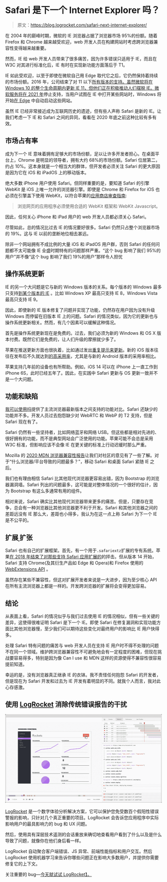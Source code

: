# Safari 是下一个 Internet Explorer 吗？

> 原文：<https://blog.logrocket.com/safari-next-internet-explorer/>

在 2004 年的巅峰时期，微软的 IE 浏览器占据了浏览器市场 95%的份额。随着 Firefox 和 Chrome 越来越受欢迎，web 开发人员在构建网站时考虑跨浏览器兼容性变得越来越重要。

然而，IE 给 web 开发人员带来了很多痛苦，因为许多错误只适用于 IE，而且在 W3C 对其进行标准化后，IE 有时在实现新功能方面落后于 T1。

IE 如此受欢迎，以至于即使在微软自己用 Edge 取代它之后，它仍然保持着持续的市场份额。2016 年，公司结束了对 11 以下[所有版本的支持。虽然微软将在 Windows 10 的整个生命周期内更新 IE 11，但他们正在积极推动人们摆脱 IE。微软服务](https://venturebeat.com/2016/01/12/microsoft-ends-support-for-ie8-ie9-ie10-and-windows-8/)[将在 2021 年](https://www.theverge.com/2020/8/17/21372487/microsoft-internet-explorer-11-support-end-365-legacy-edge)停止支持，当用户试图在 IE 中打开某些网站时，Windows 将开始[在 Edge](https://www.theverge.com/2020/10/27/21537274/microsoft-internet-explorer-force-open-edge-website) 中自动启动这些网站。

虽然 IE 已经非常接近成为互联网历史的遗迹，但有些人声称 Safari 是新的 IE。让我们考虑一下 IE 和 Safari 之间的异同，看看在 2020 年底之前这种比较有多有效。

## 市场占有率

成为下一个 IE 意味着拥有足够大的市场份额，足以让许多开发者担心。在桌面平台上，Chrome 是明显的领导者，拥有大约 68%的市场份额。Safari 位居第二，约占 10%。这本身就是一个相当大的群体，但开发者必须关注 Safari 的更大原因是因为它在 iOS 和 iPadOS 上的移动版本。

绝大多数 iPhone 用户使用 Safari。但同样重要的是，要知道 Safari 的引擎 WebKit 是 iOS 上唯一允许的浏览器引擎。即使是 Chrome 和 Firefox for iOS 也必须在引擎盖下使用 WebKit，以符合苹果的[应用商店审查指南](https://developer.apple.com/app-store/review/guidelines/#software-requirements):

> 浏览网页的应用程序必须使用合适的 WebKit 框架和 WebKit Javascript。

因此，任何关心 iPhone 和 iPad 用户的 web 开发人员都必须关心 Safari。

尽管如此，总的情况比过去 IE 的情况要好很多。Safari 仍然只占整个浏览器市场的 19%。这与 IE 以前的垄断地位相去甚远。

除非一个网站拥有不成比例的大量 iOS 和 iPadOS 用户群，否则 Safari 的任何问题都不太可能像 IE 全盛时期特有的问题那样严重。“这个 bug 影响了我们 95%的用户”并不像“这个 bug 影响了我们 19%的用户”那样令人担忧

## 操作系统更新

IE 的另一个大问题是它与新的 Windows 版本的关系。每个版本的 Windows 最多只支持[到某个版本的 IE](https://en.wikipedia.org/wiki/Internet_Explorer_version_history#OS_compatibility) 。比如 Windows XP 最高只支持 IE 8，Windows Vista 最高只支持 IE 9。

因此，即使新的 IE 版本修复了问题并实现了功能，仍然存在用户因为没有升级 Windows 而停留在旧版本 IE 上的问题。Safari 的情况类似，因为它的更新也与操作系统更新相关。然而，有几个因素可以缓解这种情况。

首先是操作系统更新现在是免费的。过去，我们必须为新的 Windows 和 OS X 版本付费。既然它们是免费的，让人们升级的摩擦就少多了。

苹果在推送更新方面也很执着，比如通过发出[重复提示来更新](https://www.macworld.com/article/3447396/how-to-stop-getting-a-reminder-to-update-to-catalina-in-macos.html)。新的 iOS 版本往往在发布后不久就达到[的高采用率](https://9to5mac.com/2020/06/19/apple-says-ios-13-is-now-running-on-81-of-all-devices-ipados-adoption-hits-73/)，尤其是与新的 Android 版本的采用率相比。

苹果支持几年前的设备也有所帮助。例如，iOS 14 可以在 iPhone 上一直工作到 iPhone 6S，此时已经五年了。因此，在实践中 Safari 更新与 OS 更新一致并不是一个大问题。

## 功能和缺陷

[我可以使用吗](https://caniuse.com/)提供了主流浏览器最新版本之间支持的功能对比。Safari 还缺少的功能并不多。开发人员过去抱怨缺少对 WebRTC 和 WebP 的 T2 支持，但是 Safari 现在有了。

Safari 仍然有一些坚持者，比如网络蓝牙和网络 USB。但这些都是相对先进的、很好拥有的功能，而不是典型网站会广泛使用的功能。苹果可能不会总是采用 W3C 标准，但影响应该不会像 IE 在更关键的标准上行动迟缓时那么严重。

Mozilla 的 [2020 MDN 浏览器兼容性报告](https://mdn-web-dna.s3-us-west-2.amazonaws.com/MDN-Browser-Compatibility-Report-2020.pdf)让我们对社区的意见有了一些了解。对于“什么浏览器/平台导致的问题最多？”，移动 Safari 和桌面 Safari 紧随 IE 之后。

我们也有理由相信 Safari 比其他现代浏览器更容易出错，因为 Bootstrap 的浏览器漏洞墙。Safari 列出的问题最多，这可能是对整体情况的一个很好的估计，因为 Bootstrap 有这么多通常有用的组件。

相对来说，Safari 确实比其他现代浏览器带来更多的痛苦。但是，只要存在竞争，总会有一种浏览器比其他浏览器更不利于开发。Safari 和其他浏览器之间的差距远没有 IE 那么大，差距也小得多，我认为在这一点上称 Safari 为下一个 IE 是不公平的。

## 扩展ˌ扩张

Safari 也有自己的扩展框架。首先，有一个用于`.safariextz`扩展的专有系统。苹果[在 2018 年结束了对那些支持 Safari 应用扩展的](https://www.howtogeek.com/fyi/macos-mojave-will-break-a-bunch-of-safari-extensions/)的抨击。但从版本 14 开始，Safari 支持 Chrome(及其衍生产品如 Edge 和 Opera)和 Firefox 使用的 [WebExtensions API](https://developer.mozilla.org/en-US/docs/Mozilla/Add-ons/WebExtensions) 。

虽然存在某些不兼容性，但这对扩展开发者来说是一大进步，因为至少核心 API 在所有主流浏览器上都是一样的。开发跨浏览器的扩展将会变得更加容易。

## 结论

从表面上看，Safari 的情况似乎与我们过去使用 IE 的情况相似，但有一些关键的差异，这使得很难证明 Safari 是下一个 IE。即使 Safari 在修复漏洞和实现功能方面比其他浏览器慢，至少我们可以期待这些变化对最终用户的影响比 IE 用户快得多。

处理 Safari 特有问题的痛苦与 web 开发人员在支持 IE 用户时不得不处理的问题不在同一个领域。维护跨浏览器兼容性不可避免地会有一定程度的困难，但现在挑战要容易得多，特别是因为像 Can I use 和 MDN 这样的资源使得不兼容性很容易提前知道。

幸运的是，没有浏览器真正继承 IE 的衣钵。我不责怪任何抱怨 Safari 的开发者，但是现在为 Safari 开发和过去为 IE 开发有着明显的不同。就我个人而言，我对此心存感激。

## 使用 [LogRocket](https://lp.logrocket.com/blg/signup) 消除传统错误报告的干扰

[![LogRocket Dashboard Free Trial Banner](img/d6f5a5dd739296c1dd7aab3d5e77eeb9.png)](https://lp.logrocket.com/blg/signup)

[LogRocket](https://lp.logrocket.com/blg/signup) 是一个数字体验分析解决方案，它可以保护您免受数百个假阳性错误警报的影响，只针对几个真正重要的项目。LogRocket 会告诉您应用程序中实际影响用户的最具影响力的 bug 和 UX 问题。

然后，使用具有深层技术遥测的会话重放来确切地查看用户看到了什么以及是什么导致了问题，就像你在他们身后看一样。

LogRocket 自动聚合客户端错误、JS 异常、前端性能指标和用户交互。然后 LogRocket 使用机器学习来告诉你哪些问题正在影响大多数用户，并提供你需要修复它的上下文。

关注重要的 bug—[今天就试试 LogRocket】。](https://lp.logrocket.com/blg/signup-issue-free)